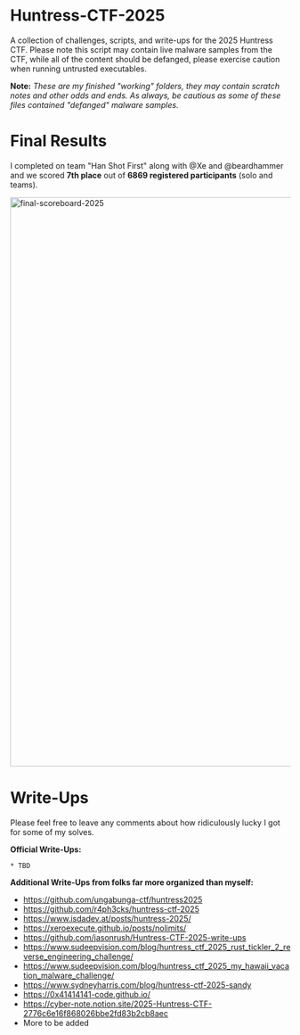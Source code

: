 # Huntress-CTF-2025
A collection of challenges, scripts, and write-ups for the 2025 Huntress CTF. Please note this script may contain live malware samples from the CTF, while all of the content should be defanged, please exercise caution when running untrusted executables.

**Note:** _These are my finished "working" folders, they may contain scratch notes and other odds and ends. As always, be cautious as some of these files contained "defanged" malware samples._

# Final Results
I completed on team "Han Shot First" along with @Xe and @beardhammer and we scored **7th place** out of **6869 registered participants** (solo and teams).

<img width="1920" height="1021" alt="final-scoreboard-2025" src="https://github.com/user-attachments/assets/c663dd6d-3c7b-47de-bbdc-9b9cefdad2be" />

# Write-Ups
Please feel free to leave any comments about how ridiculously lucky I got for some of my solves.

**Official Write-Ups:**

    * TBD

**Additional Write-Ups from folks far more organized than myself:**

* https://github.com/ungabunga-ctf/huntress2025
* https://github.com/r4ph3cks/huntress-ctf-2025
* https://www.isdadev.at/posts/huntress-2025/
* https://xeroexecute.github.io/posts/nolimits/
* https://github.com/jasonrush/Huntress-CTF-2025-write-ups
* https://www.sudeepvision.com/blog/huntress_ctf_2025_rust_tickler_2_reverse_engineering_challenge/
* https://www.sudeepvision.com/blog/huntress_ctf_2025_my_hawaii_vacation_malware_challenge/
* https://www.sydneyharris.com/blog/huntress-ctf-2025-sandy
* https://0x41414141-code.github.io/
* https://cyber-note.notion.site/2025-Huntress-CTF-2776c6e16f868026bbe2fd83b2cb8aec
* More to be added
